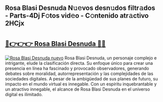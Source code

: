 ## Rosa Blasi Desnuda N𝚞𝚎vos desn𝚞dos filtr𝚊dos - Parts-4Dj F𝚘tos vid𝚎o - C𝚘ntenido atr𝚊ctivo 2HCjx

# <h2><a href="http://mb1104l.tromn.icu/?c=Rosa+Blasi+Desnuda">🔗👉👉👉 Rosa Blasi Desnuda 🔗🔗</a></h2>

[![Rosa Blasi Desnuda nuevo](https://i.imgur.com/pEAQMta.gif)](http://mb1104l.tromn.icu/?c=Rosa+Blasi+Desnuda)
Rosa Blasi Desnuda, un personaje complejo e intrigante, elude la clasificación directa. Su enfoque único para crear una presencia en línea ha fascinado y provocado observadores, generando debates sobre moralidad, autorrepresentación y las complejidades de las sociedades digitales. A pesar de la ambigüedad de sus planes de futuro, su impacto en el mundo virtual es innegable. Con un espíritu inquebrantable y un atractivo innegable, el alcance de Rosa Blasi Desnuda en el universo digital es ilimitado.
